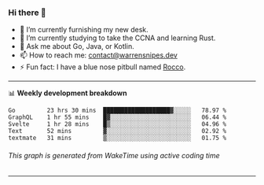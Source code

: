 ### Hi there 👋

- 🔭 I’m currently furnishing my new desk.
- 🌱 I’m currently studying to take the CCNA and learning Rust.
- 💬 Ask me about Go, Java, or Kotlin.
- 📫 How to reach me: contact@warrensnipes.dev
- ⚡ Fun fact: I have a blue nose pitbull named [Rocco](https://i.imgur.com/iLsSCKu.jpg).

-------

📊 **Weekly development breakdown**
<!--START_SECTION:waka-->
```text
Go         23 hrs 30 mins  ███████████████████▓░░░░░   78.97 % 
GraphQL    1 hr 55 mins    █▓░░░░░░░░░░░░░░░░░░░░░░░   06.44 % 
Svelte     1 hr 28 mins    █▒░░░░░░░░░░░░░░░░░░░░░░░   04.96 % 
Text       52 mins         ▓░░░░░░░░░░░░░░░░░░░░░░░░   02.92 % 
textmate   31 mins         ▒░░░░░░░░░░░░░░░░░░░░░░░░   01.75 % 
```
<!--END_SECTION:waka-->
###### *This graph is generated from WakeTime using active coding time*
-------
